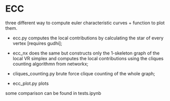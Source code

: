 # ECC

three different way to compute euler characteristic curves + function to plot them.

- ecc.py computes the local contributions by calculating the star of every vertex [requires gudhi];

- ecc_nx does the same but constructs only the 1-skeleton graph of the local VR simplex and computes the local contributions using the cliques counting algorithmn from networkx;

- cliques_counting.py brute force clique counting of the whole graph;

- ecc_plot.py plots

some comparison can be found in tests.ipynb
